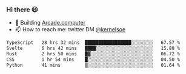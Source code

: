 ### Hi there 😃

- 🔨 Building [Arcade.computer](https://arcade.computer)
- 📫 How to reach me: twitter DM [@kernelsoe](https://twitter.com/kernelsoe)

<!--START_SECTION:waka-->

```txt
TypeScript   28 hrs 32 mins  █████████████████░░░░░░░░   67.57 %
Svelte       6 hrs 42 mins   ████░░░░░░░░░░░░░░░░░░░░░   15.88 %
Rust         2 hrs 50 mins   █▓░░░░░░░░░░░░░░░░░░░░░░░   06.72 %
CSS          1 hr 54 mins    █░░░░░░░░░░░░░░░░░░░░░░░░   04.50 %
Python       41 mins         ▒░░░░░░░░░░░░░░░░░░░░░░░░   01.64 %
```

<!--END_SECTION:waka-->
